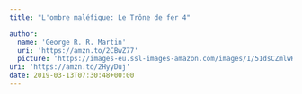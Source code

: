 ```yaml
---
title: "L'ombre maléfique: Le Trône de fer 4"

author:
  name: 'George R. R. Martin'
  uri: 'https://amzn.to/2CBwZ77'
  picture: 'https://images-eu.ssl-images-amazon.com/images/I/51dsCZmlwHL._AA300_.jpg'
uri: 'https://amzn.to/2HyyDuj'
date: 2019-03-13T07:30:48+00:00
---
```

